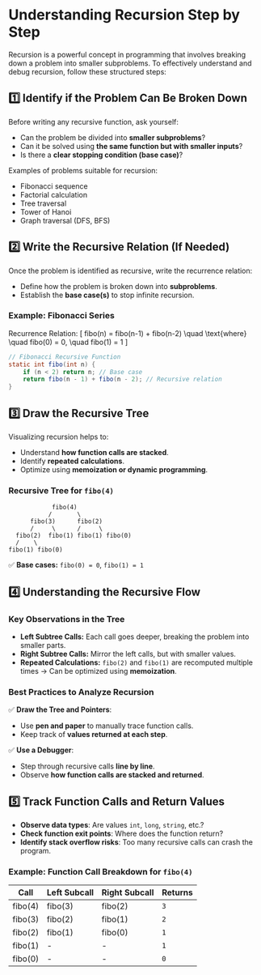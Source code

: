 # **Understanding Recursion Step by Step**

Recursion is a powerful concept in programming that involves breaking down a problem into smaller subproblems. To effectively understand and debug recursion, follow these structured steps:

## **1️⃣ Identify if the Problem Can Be Broken Down**
Before writing any recursive function, ask yourself:
- Can the problem be divided into **smaller subproblems**?
- Can it be solved using **the same function but with smaller inputs**?
- Is there a **clear stopping condition (base case)**?

Examples of problems suitable for recursion:
- Fibonacci sequence
- Factorial calculation
- Tree traversal
- Tower of Hanoi
- Graph traversal (DFS, BFS)

## **2️⃣ Write the Recursive Relation (If Needed)**
Once the problem is identified as recursive, write the recurrence relation:
- Define how the problem is broken down into **subproblems**.
- Establish the **base case(s)** to stop infinite recursion.

### **Example: Fibonacci Series**
Recurrence Relation:
\[
fibo(n) = fibo(n-1) + fibo(n-2) \quad \text{where} \quad fibo(0) = 0, \quad fibo(1) = 1
\]

```java
// Fibonacci Recursive Function
static int fibo(int n) {
    if (n < 2) return n; // Base case
    return fibo(n - 1) + fibo(n - 2); // Recursive relation
}
```

## **3️⃣ Draw the Recursive Tree**
Visualizing recursion helps to:
- Understand **how function calls are stacked**.
- Identify **repeated calculations**.
- Optimize using **memoization or dynamic programming**.

### **Recursive Tree for `fibo(4)`**
```
            fibo(4)
           /       \
      fibo(3)      fibo(2)
      /     \      /     \
  fibo(2)  fibo(1) fibo(1) fibo(0)
  /    \
fibo(1) fibo(0)
```
✅ **Base cases:** `fibo(0) = 0`, `fibo(1) = 1`

## **4️⃣ Understanding the Recursive Flow**
### **Key Observations in the Tree**
- **Left Subtree Calls:** Each call goes deeper, breaking the problem into smaller parts.
- **Right Subtree Calls:** Mirror the left calls, but with smaller values.
- **Repeated Calculations:** `fibo(2)` and `fibo(1)` are recomputed multiple times → Can be optimized using **memoization**.

### **Best Practices to Analyze Recursion**
✅ **Draw the Tree and Pointers**:
- Use **pen and paper** to manually trace function calls.
- Keep track of **values returned at each step**.

✅ **Use a Debugger**:
- Step through recursive calls **line by line**.
- Observe **how function calls are stacked and returned**.

## **5️⃣ Track Function Calls and Return Values**
- **Observe data types**: Are values `int`, `long`, `string`, etc.?
- **Check function exit points**: Where does the function return?
- **Identify stack overflow risks**: Too many recursive calls can crash the program.

### **Example: Function Call Breakdown for `fibo(4)`**
| Call | Left Subcall | Right Subcall | Returns |
|------|------------|--------------|---------|
| fibo(4) | fibo(3) | fibo(2) | `3` |
| fibo(3) | fibo(2) | fibo(1) | `2` |
| fibo(2) | fibo(1) | fibo(0) | `1` |
| fibo(1) | - | - | `1` |
| fibo(0) | - | - | `0` |


